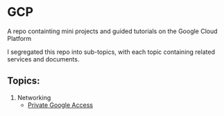# GCP
A repo containting mini projects and guided tutorials on the Google Cloud Platform

I segregated this repo into sub-topics, with each topic containing related services and documents.

## Topics:
1. Networking
   - [Private Google Access](https://github.com/a-elfateh/GCP/blob/main/docs/1-%20Networking/Private%20Google%20Access.md)
